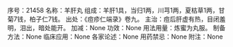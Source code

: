 序号：21458
名称：羊肝丸
组成：羊肝1具，当归1两，川芎1两，夏枯草1两，甘菊7钱，柏子仁7钱。
出处：《痘疹仁端录》卷九。
主治：痘后肝虚有热，目闭羞明，泪出，暗处能开。
加减：None
功效：None
用法用量：炼蜜为丸服。
制备方法：None
临床应用：None
各家论述：None
用药禁忌：None
附注：None
